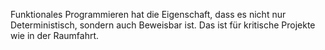 Funktionales Programmieren hat die Eigenschaft, dass es nicht nur Deterministisch, sondern auch Beweisbar ist. Das ist für kritische Projekte wie in der Raumfahrt.